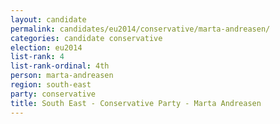 ```yaml
---
layout: candidate
permalink: candidates/eu2014/conservative/marta-andreasen/
categories: candidate conservative
election: eu2014
list-rank: 4
list-rank-ordinal: 4th
person: marta-andreasen
region: south-east
party: conservative
title: South East - Conservative Party - Marta Andreasen
---
```

